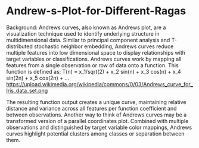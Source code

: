 # Andrew-s-Plot-for-Different-Ragas
Background:
Andrews curves, also known as Andrews plot, are a visualization technique used to identify underlying structure in multidimensional data. Similar to principal component analysis and T-distributed stochastic neighbor embedding, Andrews curves reduce multiple features into low dimensional space to display relationships with target variables or classifications. Andrews curves work by mapping all features from a single observation or row of data onto a function. This function is defined as:
T(n) = x_1/sqrt(2) + x_2 sin(n) + x_3 cos(n) + x_4 sin(2n) + x_5 cos(2n) + …
https://upload.wikimedia.org/wikipedia/commons/0/03/Andrews_curve_for_Iris_data_set.png

The resulting function output creates a unique curve, maintaining relative distance and variance across all features per function coefficient and between observations. Another way to think of Andrews curves may be a transformed version of a parallel coordinates plot. Combined with multiple observations and distinguished by target variable color mappings, Andrews curves highlight potential clusters among classes or separation between them.
